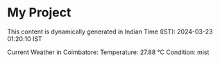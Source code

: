 # My Project

This content is dynamically generated in Indian Time (IST): 2024-03-23 01:20:10 IST


Current Weather in Coimbatore:
Temperature: 27.88 °C
Condition: mist
